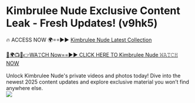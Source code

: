 # Kimbrulee Nude Exclusive Content Leak - Fresh Updates! (v9hk5)

🔥 ACCESS NOW 🌍==►► <a href="https://tinyurl.com/yc657z5k" rel="nofollow">Kimbrulee Nude Latest Collection</a>
<br><br>
[🔴🌍📺📱👉WA𝚃CH Now==►► CLICK HERE TO Kimbrulee Nude 𝚆𝙰𝚃𝙲𝙷 NOW](https://tinyurl.com/yc657z5k)
<br><br>
Unlock Kimbrulee Nude's private videos and photos today! Dive into the newest 2025 content updates and explore exclusive material you won’t find anywhere else.
<br>
<a href="https://tinyurl.com/yc657z5k" rel="nofollow" data-target="animated-image.originalLink"><img src="https://camo.githubusercontent.com/8a4f000d20f83aca3bf7ec5f350d767afa0574a8a352519fd8cfa583a6f93a33/68747470733a2f2f692e696d6775722e636f6d2f644a486b345a712e676966" data-canonical-src="https://i.imgur.com/dJHk4Zq.gif" style="max-width: 100%; display: inline-block;" data-target="animated-image.originalImage"></a>
<br>
